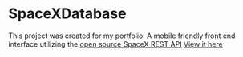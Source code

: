 # SpaceXDatabase
This project was created for my portfolio. A mobile friendly front end interface utilizing the [open source SpaceX REST API](https://github.com/r-spacex/SpaceX-API)
[View it here](https://ktndwn.github.io/spaceXLaunchDatabase/)
